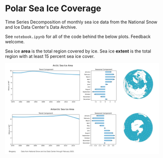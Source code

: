 # Polar Sea Ice Coverage
Time Series Decomposition of monthly sea ice data from the National Snow and Ice Data Center's Data Archive.

See `notebook.ipynb` for all of the code behind the below plots. Feedback welcome.

Sea ice **area** is the total region covered by ice. Sea ice **extent** is the total region with at least 15 percent sea ice cover.

![alt text](https://raw.githubusercontent.com/willgeary/PolarSeaIceCoverage/main/outputs/Sea%20Ice%20Area.png)
